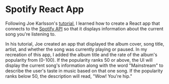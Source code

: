 # Spotify React App
Following Joe Karlsson's [tutorial](https://levelup.gitconnected.com/how-to-build-a-spotify-player-with-react-in-15-minutes-7e01991bc4b6), I learned how to create a React app that connects to the [Spotify API](https://developer.spotify.com/dashboard/applications) so that it displays information about the current song you're listening to. 

In his tutorial, Joe created an app that displayed the album cover, song title, artist, and whether the song was currently playing or paused. In my recreation of this app, I added the album title and the rate of the album's popularity from (0-100). If the popularity ranks 50 or above, the UI will display the current song's information along with the word "Mainstream" to describe the user's taste in music based on that one song. If the popularity ranks below 50, the description will read, "Wow! You're hip."
